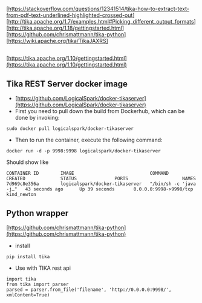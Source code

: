 [https://stackoverflow.com/questions/12341514/tika-how-to-extract-text-from-pdf-text-underlined-highlighted-crossed-out]
[http://tika.apache.org/1.7/examples.html#Picking_different_output_formats]
[http://tika.apache.org/1.18/gettingstarted.html]
[https://github.com/chrismattmann/tika-python]
[https://wiki.apache.org/tika/TikaJAXRS]

## 
[https://tika.apache.org/1.10/gettingstarted.html](https://tika.apache.org/1.10/gettingstarted.html)
## Tika REST Server docker image
- [https://github.com/LogicalSpark/docker-tikaserver](https://github.com/LogicalSpark/docker-tikaserver)
- First you need to pull down the build from Dockerhub, which can be done by invoking:
```
sudo docker pull logicalspark/docker-tikaserver
```
- Then to run the container, execute the following command:
```
docker run -d -p 9998:9998 logicalspark/docker-tikaserver
```
Should show like 
```
CONTAINER ID        IMAGE                            COMMAND                  CREATED             STATUS              PORTS                    NAMES
7d969c8e356a        logicalspark/docker-tikaserver   "/bin/sh -c 'java -j…"   43 seconds ago      Up 39 seconds       0.0.0.0:9998->9998/tcp   kind_newton
```

## Python wrapper
[https://github.com/chrismattmann/tika-python](https://github.com/chrismattmann/tika-python)
- install
```
pip install tika
```
- Use with TIKA rest api
```
import tika
from tika import parser
parsed = parser.from_file('filename', 'http://0.0.0.0:9998/', xmlContent=True)
```
